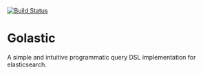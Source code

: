 [![Build Status](https://travis-ci.org/alejandro-carstens/golastic.svg?branch=master)](https://travis-ci.org/alejandro-carstens/golastic)

# Golastic
A simple and intuitive programmatic query DSL implementation for elasticsearch.
